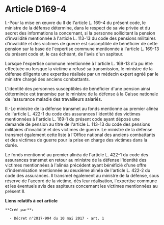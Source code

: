 # Article D169-4

I.-Pour la mise en œuvre du II de l'article L. 169-4 du présent code, le ministre de la défense détermine, dans le respect de
sa vie privée et du secret des informations la concernant, si la personne sollicitant la pension d'invalidité mentionnée à
l'article L. 113-13 du code des pensions militaires d'invalidité et des victimes de guerre est susceptible de bénéficier de
cette pension sur la base de l'expertise commune mentionnée à l'article L. 169-13 du présent code et, le cas échéant, de
l'avis d'un sapiteur.

Lorsque l'expertise commune mentionnée à l'article L. 169-13 n'a pu être effectuée ou lorsque la victime a refusé sa
transmission, le ministre de la défense diligente une expertise réalisée par un médecin expert agréé par le ministre chargé
des anciens combattants.

L'identité des personnes susceptibles de bénéficier d'une pension ainsi déterminée est transmise par le ministre de la
défense à la Caisse nationale de l'assurance maladie des travailleurs salariés.

II.-Le ministre de la défense transmet au fonds mentionné au premier alinéa de l'article L. 422-1 du code des assurances
l'identité des victimes mentionnées à l'article L. 169-1 du présent code ayant déposé une demande de pension au titre de
l'article L. 113-13 du code des pensions militaires d'invalidité et des victimes de guerre. Le ministre de la défense
transmet également cette liste à l'Office national des anciens combattants et des victimes de guerre pour la prise en charge
des victimes dans la durée.

Le fonds mentionné au premier alinéa de l'article L. 422-1 du code des assurances transmet en retour au ministre de la
défense l'identité des victimes mentionnées à l'alinéa précédent ayant bénéficié d'une offre d'indemnisation mentionnée au
deuxième alinéa de l'article L. 422-2 du code des assurances. Il transmet également au ministre de la défense, sous réserve
de l'accord de la victime, dès leur réalisation, l'expertise commune et les éventuels avis des sapiteurs concernant les
victimes mentionnées au présent II.

**Liens relatifs à cet article**

	**Créé par**:

	  - Décret n°2017-994 du 10 mai 2017 - art. 1
